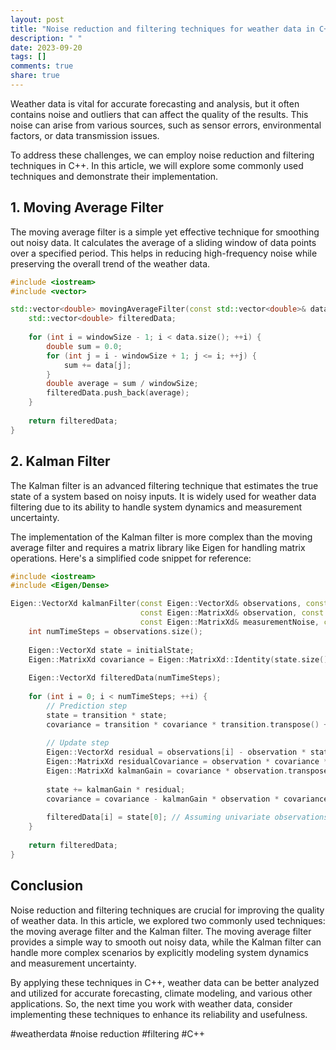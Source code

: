 ```yaml
---
layout: post
title: "Noise reduction and filtering techniques for weather data in C++"
description: " "
date: 2023-09-20
tags: []
comments: true
share: true
---
```


Weather data is vital for accurate forecasting and analysis, but it often contains noise and outliers that can affect the quality of the results. This noise can arise from various sources, such as sensor errors, environmental factors, or data transmission issues.

To address these challenges, we can employ noise reduction and filtering techniques in C++. In this article, we will explore some commonly used techniques and demonstrate their implementation.

## 1. Moving Average Filter

The moving average filter is a simple yet effective technique for smoothing out noisy data. It calculates the average of a sliding window of data points over a specified period. This helps in reducing high-frequency noise while preserving the overall trend of the weather data.

```cpp
#include <iostream>
#include <vector>

std::vector<double> movingAverageFilter(const std::vector<double>& data, int windowSize) {
    std::vector<double> filteredData;
    
    for (int i = windowSize - 1; i < data.size(); ++i) {
        double sum = 0.0;
        for (int j = i - windowSize + 1; j <= i; ++j) {
            sum += data[j];
        }
        double average = sum / windowSize;
        filteredData.push_back(average);
    }
    
    return filteredData;
}
```

## 2. Kalman Filter

The Kalman filter is an advanced filtering technique that estimates the true state of a system based on noisy inputs. It is widely used for weather data filtering due to its ability to handle system dynamics and measurement uncertainty.

The implementation of the Kalman filter is more complex than the moving average filter and requires a matrix library like Eigen for handling matrix operations. Here's a simplified code snippet for reference:

```cpp
#include <iostream>
#include <Eigen/Dense>

Eigen::VectorXd kalmanFilter(const Eigen::VectorXd& observations, const Eigen::MatrixXd& transition, 
                             const Eigen::MatrixXd& observation, const Eigen::MatrixXd& processNoise, 
                             const Eigen::MatrixXd& measurementNoise, const Eigen::VectorXd& initialState) {
    int numTimeSteps = observations.size();
    
    Eigen::VectorXd state = initialState;
    Eigen::MatrixXd covariance = Eigen::MatrixXd::Identity(state.size(), state.size());
    
    Eigen::VectorXd filteredData(numTimeSteps);
    
    for (int i = 0; i < numTimeSteps; ++i) {    
        // Prediction step
        state = transition * state;
        covariance = transition * covariance * transition.transpose() + processNoise;
    
        // Update step
        Eigen::VectorXd residual = observations[i] - observation * state;
        Eigen::MatrixXd residualCovariance = observation * covariance * observation.transpose() + measurementNoise;
        Eigen::MatrixXd kalmanGain = covariance * observation.transpose() * residualCovariance.inverse();
    
        state += kalmanGain * residual;
        covariance = covariance - kalmanGain * observation * covariance;
        
        filteredData[i] = state[0]; // Assuming univariate observations
    }
    
    return filteredData;
}
```

## Conclusion

Noise reduction and filtering techniques are crucial for improving the quality of weather data. In this article, we explored two commonly used techniques: the moving average filter and the Kalman filter. The moving average filter provides a simple way to smooth out noisy data, while the Kalman filter can handle more complex scenarios by explicitly modeling system dynamics and measurement uncertainty.

By applying these techniques in C++, weather data can be better analyzed and utilized for accurate forecasting, climate modeling, and various other applications. So, the next time you work with weather data, consider implementing these techniques to enhance its reliability and usefulness.

#weatherdata #noise reduction #filtering #C++